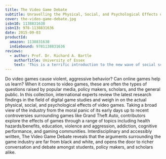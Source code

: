```yaml
---
title: The Video Game Debate
subtitle: Unravelling the Physical, Social, and Psychological Effects of Video Games
cover: the-video-game-debate.jpg
isbn10: 1138831638
isbn13: 978-1138831636
date: 2015-09-03
productId:
  amazon: 1138831638
  indiebound: 9781138831636
reviews:
  - author: Prof. Dr. Richard A. Bartle
    authorTitle: University of Essex
    text: 'This is a terrific introduction to the new wave of social science research on games and gamers, putting objectivity ahead of subjectivity, and open-mindedness ahead of dogma. For over a decade, there has been a widening gulf between research on the effects of video games and the experience of game-players themselves. Finally, with this book, we see media studies that aren’t themselves born of media effects – and it’s both revolutionary and revelatory.'
---
```


Do video games cause violent, aggressive behavior? Can online games help us learn? When it comes to video games, these are often the types of questions raised by popular media, policy makers, scholars, and the general public. In this collection, international experts review the latest research findings in the field of digital game studies and weigh in on the actual physical, social, and psychological effects of video games. Taking a broad view of the industry from the moral panic of its early days up to recent controversies surrounding games like Grand Theft Auto, contributors explore the effects of games through a range of topics including health hazards/benefits, education, violence and aggression, addiction, cognitive performance, and gaming communities. Interdisciplinary and accessibly written, The Video Game Debate reveals that the arguments surrounding the game industry are far from black and white, and opens the door to richer conversation and debate amongst students, policy makers, and scholars alike.
